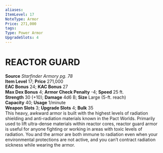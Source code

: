 ```yaml
---
aliases: 
ItemLevel: 17
NoteType: Armor
Price: 271,000
tags: 
Type: Power Armor
UpgradeSlots: 4
---
```

# REACTOR GUARD
**Source** _Starfinder Armory pg. 78_  
**Item Level** 17; **Price** 271,000  
**EAC Bonus** 24; **KAC Bonus** 27  
**Max Dex Bonus** 4; **Armor Check Penalty** -4; **Speed** 25 ft.  
**Strength** 30 (+10); **Damage** 4d6 B; **Size** Large (5-ft. reach)  
**Capacity** 40; **Usage** 1/minute  
**Weapon Slots** 3; **Upgrade Slots** 4; **Bulk** 35  
This heavy, awkward armor is built with the highest levels of radiation shielding and anti-radiation materials known in the Pact Worlds. Primarily used to lift ultra-dense materials within reactor cores, reactor guard armor is useful for anyone fighting or working in areas with toxic levels of radiation. You and the armor are both immune to radiation even when your environmental protections are not active, and you can’t contract radiation sickness while wearing the armor.